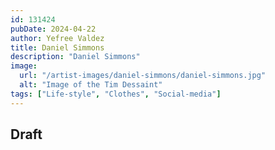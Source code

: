 ```yaml
---
id: 131424
pubDate: 2024-04-22
author: Yefree Valdez
title: Daniel Simmons
description: "Daniel Simmons"
image:
  url: "/artist-images/daniel-simmons/daniel-simmons.jpg"
  alt: "Image of the Tim Dessaint"
tags: ["Life-style", "Clothes", "Social-media"]
---
```


## Draft
